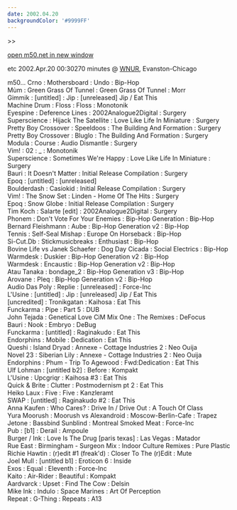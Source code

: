 ```yaml
---
date: 2002.04.20
backgroundColor: '#9999FF'
---
```


\>>

[open m50.net in new window  
](http://m50.net/)


etc 2002.Apr.20 00:30270 minutes @ [WNUR](http://www.wnur.org/), Evanston-Chicago  


m50... Crno : Mothersboard : Undo : Bip-Hop  
Mùm : Green Grass Of Tunnel : Green Grass Of Tunnel : Morr  
Gimmik : \[untitled\] : Jip : \[unreleased\] Jip / Eat This  
Machine Drum : Floss : Floss : Monotonik  
Eyespine : Deference Lines : 2002Analogue2Digital : Surgery  
Superscience : Hijack The Satellite : Love Like Life In Miniature : Surgery  
Pretty Boy Crossover : Speeldoos : The Building And Formation : Surgery  
Pretty Boy Crossover : Bluglo : The Building And Formation : Surgery  
Modula : Course : Audio Dismantle : Surgery  
Vim! : 02 : \_ : Monotonik  
Superscience : Sometimes We're Happy : Love Like Life In Miniature : Surgery  
Bauri : It Doesn't Matter : Initial Release Compilation : Surgery  
Epoq : \[untitled\] : \[unreleased\]  
Boulderdash : Casiokid : Initial Release Compilation : Surgery  
Vim! : The Snow Set : Linden - Home Of The Hits : Surgery  
Epoq : Snow Globe : Initial Release Compilation : Surgery  
Tim Koch : Salarte \[edit\] : 2002Analogue2Digital : Surgery  
Phonem : Don't Vote For Your Enemies : Bip-Hop Generation : Bip-Hop  
Bernard Fleishmann : Aube : Bip-Hop Generation v2 : Bip-Hop  
Tennis : Self-Seal Mishap : Europe On Horseback : Bip-Hop  
Si-Cut.Db : Stickmusicbreaks : Enthusiast : Bip-Hop  
Bovine Life vs Janek Schaefer : Dog Day Cicada : Social Electrics : Bip-Hop  
Warmdesk : Duskier : Bip-Hop Generation v2 : Bip-Hop  
Warmdesk : Encaustic : Bip-Hop Generation v2 : Bip-Hop  
Atau Tanaka : bondage\_2 : Bip-Hop Generation v3 : Bip-Hop  
Arovane : Pleq : Bip-Hop Generation v2 : Bip-Hop  
Audio Das Poly : Replie : \[unreleased\] : Force-Inc  
L'Usine : \[untitled\] : Jip : \[unreleased\] Jip / Eat This  
\[uncredited\] : Tronikgatan : Kaihosa : Eat This  
Funckarma : Pipe : Part 5 : DUB  
John Tejada : Genetical Love CiM Mix One : The Remixes : DeFocus  
Bauri : Nook : Embryo : DeBug  
Funckarma : \[untitled\] : Raginakudo : Eat This  
Endorphins : Mobile : Dedication : Eat This  
Queshi : Island Dryad : Annexe - Cottage Industries 2 : Neo Ouija  
Novel 23 : Siberian Lily : Annexe - Cottage Industries 2 : Neo Ouija  
Endorphins : Phum - Trip To Agewood : Fwd:Dedication : Eat This  
Ulf Lohman : \[untitled b2\] : Before : Kompakt  
L'Usine : Upcgriqr : Kaihosa #3 : Eat This  
Quick & Brite : Clutter : Postmodernism pt 2 : Eat This  
Heiko Laux : Five : Five : Kanzleramt  
SWAP : \[untitled\] : Raginakudo #2 : Eat This  
Anna Kaufen : Who Cares? : Drive In / Drive Out : A Touch Of Class  
Yura Moorush : Moorush vs Alexandroid : Moscow-Berlin-Cafe : Trapez  
Jetone : Bassbind Sunblind : Montreal Smoked Meat : Force-Inc  
Pub : \[b1\] : Derail : Ampoule  
Burger / Ink : Love Is The Drug \[paris texas\] : Las Vegas : Matador  
Rue East : Birmingham - Surgeon Mix : Indoor Culture Remixes : Pure Plastic  
Richie Hawtin : (r)edit #1 (freak'd) : Closer To The (r)Edit : Mute  
Joel Mull : \[untitled b1\] : Eroticon 6 : Inside  
Exos : Equal : Eleventh : Force-Inc  
Kaito : Air-Rider : Beautiful : Kompakt  
Aardvarck : Upset : Find The Cow : Delsin  
Mike Ink : Indulo : Space Marines : Art Of Perception  
Repeat : G-Thing : Repeats : A13